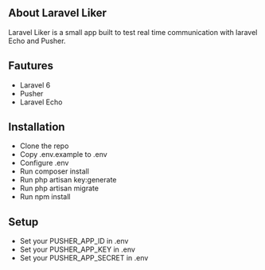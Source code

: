 ## About Laravel Liker

Laravel Liker is a small app built to test real time communication with laravel Echo and Pusher.


## Fautures 

- Laravel 6
- Pusher
- Laravel Echo

## Installation

- Clone the repo
- Copy .env.example to .env
- Configure .env
- Run composer install
- Run php artisan key:generate
- Run php artisan migrate
- Run npm install

## Setup

- Set your PUSHER_APP_ID in .env
- Set your PUSHER_APP_KEY in .env
- Set your PUSHER_APP_SECRET in .env
